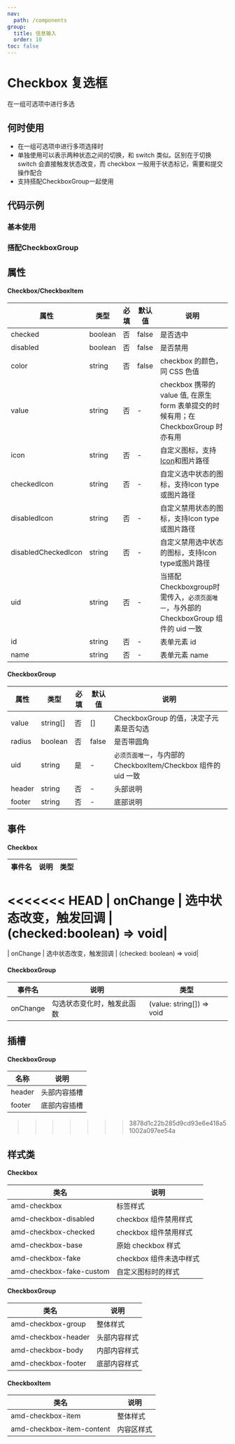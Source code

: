 ```yaml
---
nav:
  path: /components
group:
  title: 信息输入
  order: 10
toc: false
---
```


# Checkbox 复选框
在一组可选项中进行多选
## 何时使用
- 在一组可选项中进行多项选择时
- 单独使用可以表示两种状态之间的切换，和 switch 类似。区别在于切换 switch 会直接触发状态改变，而 checkbox 一般用于状态标记，需要和提交操作配合
- 支持搭配CheckboxGroup一起使用


## 代码示例

### 基本使用
<code src='../../demo/pages/Checkbox'></code>

### 搭配CheckboxGroup
<code src='../../demo/pages/CheckboxGroup'></code>



## 属性
    
#### Checkbox/CheckboxItem
| 属性 | 类型 | 必填 | 默认值 | 说明 |
| -----|-----|-----|-----|----- |
| checked | boolean | 否 | false | 是否选中 |
| disabled | boolean | 否 | false | 是否禁用 |
| color | string | 否 | false | checkbox 的颜色，同 CSS 色值 |
| value | string | 否 | - | checkbox 携带的 value 值, 在原生 form 表单提交的时候有用；在 CheckboxGroup 时亦有用 |
| icon | string | 否 | - | 自定义图标，支持[Icon](./icon#代码示例)和图片路径 |
| checkedIcon | string | 否 | - | 自定义选中状态的图标，支持Icon type或图片路径 |
| disabledIcon | string | 否 | - | 自定义禁用状态的图标，支持Icon type或图片路径 |
| disabledCheckedIcon | string | 否 | - | 自定义禁用选中状态的图标，支持Icon type或图片路径 |
| uid | string | 否 | - | 当搭配Checkboxgroup时需传入，`必须页面唯一`，与外部的 CheckboxGroup 组件的 uid 一致 |
| id | string | 否 | - | 表单元素 id |
| name | string | 否 | - | 表单元素 name |

#### CheckboxGroup
| 属性 | 类型 | 必填 | 默认值 | 说明 |
| -----|-----|-----|-----|----- |
| value | string[] | 否 | [] | CheckboxGroup 的值，决定子元素是否勾选 |
| radius | boolean | 否 | false | 是否带圆角 |
| uid | string | 是 | - | `必须页面唯一`，与内部的 CheckboxItem/Checkbox 组件的 uid 一致 |
| header | string | 否 | - | 头部说明 |
| footer | string | 否 | - | 底部说明 |



## 事件

#### Checkbox
| 事件名 | 说明 | 类型 |
| -----|-----|-----|
<<<<<<< HEAD
| onChange | 选中状态改变，触发回调 | (checked:boolean) => void|
=======
| onChange | 选中状态改变，触发回调 | (checked: boolean) => void|

#### CheckboxGroup
| 事件名 | 说明 | 类型 |
| -----|-----|-----|
| onChange | 勾选状态变化时，触发此函数 | (value: string[]) => void |

## 插槽

#### CheckboxGroup
| 名称 | 说明 |
| ----|----|
| header | 头部内容插槽 |
| footer | 底部内容插槽 |
>>>>>>> 3878d1c22b285d9cd93e6e418a51002a097ee54a

## 样式类

#### Checkbox
| 类名 | 说明 |
| -----|-----|
| amd-checkbox | 标签样式 |
| amd-checkbox-disabled | checkbox 组件禁用样式 |
| amd-checkbox-checked | checkbox 组件禁用样式 |
| amd-checkbox-base | 原始 checkbox 样式 |
| amd-checkbox-fake | checkbox 组件未选中样式 |
| amd-checkbox-fake-custom | 自定义图标时的样式 |

#### CheckboxGroup
| 类名 | 说明 |
| -----|-----|
| amd-checkbox-group |整体样式|
| amd-checkbox-header | 头部内容样式 |
| amd-checkbox-body | 内部内容样式 |
| amd-checkbox-footer |底部内容样式|

#### CheckboxItem

| 类名 | 说明 |
| -----|-----|
| amd-checkbox-item | 整体样式 |
| amd-checkbox-item-content | 内容区样式 |

<style> 
<<<<<<< HEAD
table th:first-of-type { width: 180px; }
.__dumi-default-layout-content article table:first-of-type th:nth-of-type(2) {
    width: 140px;
}
.__dumi-default-layout-content article table:first-of-type th:nth-of-type(3) {
    width: 30px;
}
.__dumi-default-layout-content article table:first-of-type th:nth-of-type(4) {
    width: 50px;
=======
table th:first-of-type { width: 180px; } 
.__dumi-default-layout-content article table:first-of-type th:nth-of-type(2)  {
    width: 140px
} 
.__dumi-default-layout-content article table:first-of-type th:nth-of-type(3)  {
    width: 30px
} 
.__dumi-default-layout-content article table:first-of-type th:nth-of-type(4)  {
    width: 50px
} 
.__dumi-default-mobile-previewer:nth-of-type(2)::after {
    border-bottom: none!important;
>>>>>>> 3878d1c22b285d9cd93e6e418a51002a097ee54a
}
</style> 